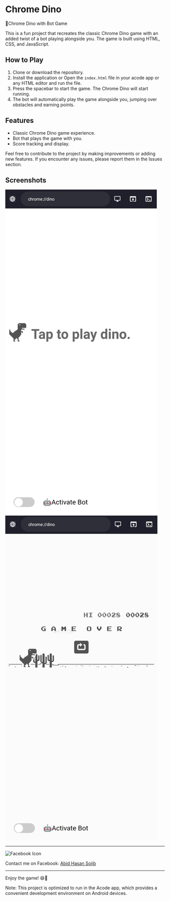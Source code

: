 # Chrome Dino

🦖Chrome Dino with Bot Game

This is a fun project that recreates the classic Chrome Dino game with an added twist of a bot playing alongside you. The game is built using HTML, CSS, and JavaScript.

## How to Play
1. Clone or download the repository.
2. Install the application or Open the `index.html` file in your acode app or any HTML editor and run the file.
3. Press the spacebar to start the game. The Chrome Dino will start running.
4. The bot will automatically play the game alongside you, jumping over obstacles and earning points.

## Features
- Classic Chrome Dino game experience.
- Bot that plays the game with you.
- Score tracking and display.

Feel free to contribute to the project by making improvements or adding new features. If you encounter any issues, please report them in the Issues section.

## Screenshots
![Screenshot 1](1.jpeg)
![Screenshot 2](2.jpeg)

---
![Facebook Icon](https://encrypted-tbn0.gstatic.com/images?q=tbn:ANd9GcQzASUheShjcHptv4vgE7-JcAy_ADEM0mKRuMl4yWd3LYrxbP0WL5AH-_wv&s=10)

Contact me on Facebook: [Abid Hasan Sojib](https://www.facebook.com/abidhasansojib002)


---

Enjoy the game! 😄🦕

Note: This project is optimized to run in the Acode app, which provides a convenient development environment on Android devices.
